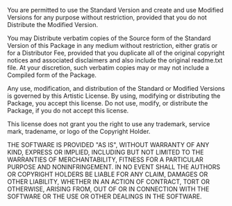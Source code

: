 You are permitted to use the Standard Version and create and use Modified Versions for any purpose without restriction, provided that you do not Distribute the Modified Version.

You may Distribute verbatim copies of the Source form of the Standard Version of this Package in any medium without restriction, either gratis or for a Distributor Fee, provided that you duplicate all of the original copyright notices and associated disclaimers and also include the original readme.txt file. At your discretion, such verbatim copies may or may not include a Compiled form of the Package.

Any use, modification, and distribution of the Standard or Modified Versions is governed by this Artistic License. By using, modifying or distributing the Package, you accept this license. Do not use, modify, or distribute the Package, if you do not accept this license.

This license does not grant you the right to use any trademark, service mark, tradename, or logo of the Copyright Holder.

THE SOFTWARE IS PROVIDED "AS IS", WITHOUT WARRANTY OF ANY KIND, EXPRESS OR IMPLIED, INCLUDING BUT NOT LIMITED TO THE WARRANTIES OF MERCHANTABILITY, FITNESS FOR A PARTICULAR PURPOSE AND NONINFRINGEMENT. IN NO EVENT SHALL THE AUTHORS OR COPYRIGHT HOLDERS BE LIABLE FOR ANY CLAIM, DAMAGES OR OTHER LIABILITY, WHETHER IN AN ACTION OF CONTRACT, TORT OR OTHERWISE, ARISING FROM, OUT OF OR IN CONNECTION WITH THE SOFTWARE OR THE USE OR OTHER DEALINGS IN THE SOFTWARE.